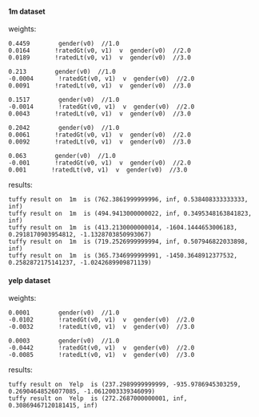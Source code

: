 #### 1m dataset

weights:

    0.4459        gender(v0)  //1.0
    0.0164       !ratedGt(v0, v1)  v  gender(v0)  //2.0
    0.0189       !ratedLt(v0, v1)  v  gender(v0)  //3.0

    0.213        gender(v0)  //1.0
    -0.0004       !ratedGt(v0, v1)  v  gender(v0)  //2.0
    0.0091       !ratedLt(v0, v1)  v  gender(v0)  //3.0

    0.1517        gender(v0)  //1.0
    -0.0014       !ratedGt(v0, v1)  v  gender(v0)  //2.0
    0.0043       !ratedLt(v0, v1)  v  gender(v0)  //3.0

    0.2042        gender(v0)  //1.0
    0.0061       !ratedGt(v0, v1)  v  gender(v0)  //2.0
    0.0092       !ratedLt(v0, v1)  v  gender(v0)  //3.0
    
    0.063        gender(v0)  //1.0
    -0.001       !ratedGt(v0, v1)  v  gender(v0)  //2.0
    0.001       !ratedLt(v0, v1)  v  gender(v0)  //3.0

results:

    tuffy result on  1m  is (762.3861999999996, inf, 0.538408333333333, inf)
    tuffy result on  1m  is (494.9413000000022, inf, 0.3495348163841823, inf)
    tuffy result on  1m  is (413.2130000000014, -1604.1444653006183, 0.2918170903954812, -1.1328703850993067)
    tuffy result on  1m  is (719.2526999999994, inf, 0.507946822033898, inf)
    tuffy result on  1m  is (365.7346999999991, -1450.3648912377532, 0.2582872175141237, -1.0242689909871139)

#### yelp dataset 

weights:

    0.0001        gender(v0)  //1.0
    -0.0102       !ratedGt(v0, v1)  v  gender(v0)  //2.0
    -0.0032       !ratedLt(v0, v1)  v  gender(v0)  //3.0
    
    0.0003        gender(v0)  //1.0
    -0.0442       !ratedGt(v0, v1)  v  gender(v0)  //2.0
    -0.0085       !ratedLt(v0, v1)  v  gender(v0)  //3.0
    
results:

    tuffy result on  Yelp  is (237.2989999999999, -935.9786945303259, 0.26904648526077085, -1.0612003339346099)
    tuffy result on  Yelp  is (272.2687000000001, inf, 0.30869467120181415, inf)




